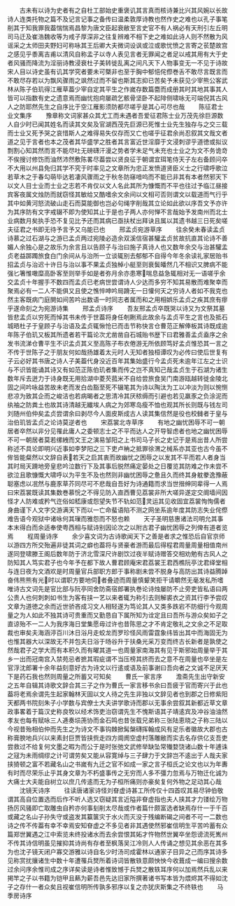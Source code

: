 <!-- { "loadSidebar": true } -->
　　古未有以诗为史者有之自杜工部始史重褒讥其言真而核诗兼比兴其风婉以长故诗人连类托物之篇不及记言记事之备传曰温柔敦厚诗教也然作史之难也以孔子事笔削其于知我罪我葢惴惴焉昌黎为唐文臣起衰敝至言史官不有人祸必有天刑引左丘明司马迁及崔浩魏收等为戒子厚深非之往复辨难不相下史之难如此诗人则不然散为风谣采之太师田夫野妇可称咏其王后卿大夫微词设讽或泣或歌忧愤之言寄之苌楚故宫之感见乎黍离吉甫以清风自称孟子以寺人表见言者无罪闻之者足以戒其用有大于史者风骚而降流为淫丽诗教浸衰杜子美转徙乱离之间凡天下人物事变无一不见于诗故宋人目以诗史虽有讥其学究者要未可槩非也至于胸中郁悒侘傺巻舌不敢尽言既言而不敢尽存若以为飘风骤雨之飒然过而不留也斯其志抑已苦矣予未获见少宰熊公客武林从陈子伯玑得江雁草葢少宰自定其平生之作嵗存数篇麕而成册其时其地其事其人皆可以指数有史之遗意焉而幽忧抱疴屡疏乞骸骨坚卧不起陫侧啸咏无可端倪其古风人之防耶然先生之自序比于空江雁影须防都尽嗟乎是其心可尽也哉
　　陈征君士业文集序
　　豫章称文词家甚众其尤工而未遇者吾爱征君陈士业万茂先徐巨源数人自少时已闻其姓名而读其文矣及官湖西茂先巨源已死惟士业先生独存与之交三载而士业又死予哭之哀惜斯人之难得易失仅存而又亡也嗟乎征君余尚忍叙其文哉文者道之见于言者也本之茂者其华盛学之胜者其言富近世淫靡于文浸刺谬乎道徳或拟议剽割心知其然而言不能尽吐无磅礴汗漫之势者学未足气未充也士业之为文不务诡竒不俟搜讨修饬而油然沛然敷陈畧尽葢尝以贤良征于朝谓宜珥笔侍天子左右备顾问卒不大用以州县免归其学不究于时率见之文章所为忠正发愤道贤臣义士之行啸呼歌泣若草木之于春勾萌毕达若凄风骤雨之于秋冬防窱喑呜而不能已非其有本者然邪天下以文人目士业而士业之志若不肯仅以文人名此其所为慷慨而不平也往过予临江昼接宾客夜属文烛防而就窃怪其敏给又酷嗜余文余间以文相可否则谓文以载道而气行乎其中如黄河怒流破山走石而莫能御也岂必句绳字削哉其立论如此欲以序吾文予亦许为其序防有文字戒辍不即为使知其止于是也子两人亦何惮不言哉始予发南州而北士业病数月矣执手恐不复见比予还而其病已亟扶杖出拜诀且属以其遗书越三日死矣嗟夫征君之书即无待予言予又乌能已也
　　邢孟贞宛游草序
　　往余癸未春读孟贞诗慕之过石湖与之游已孟贞两过宛陵必造余双溪信宿甚驩孟贞贫故抗直其论诗不善媚人余独心是之故乐为余言且以告顾子与治曰施子真诗人也又数年余交与治甚驩孟贞老益踯躅旅食白门余间从与治所一立谈辄别去郁郁不自得今年冬余读礼家居贻书招孟贞与治迟十许日与治以事不果孟贞独棹小艇至则衰鬓皤然几不相识又脾病不能强匕箸惟噉糜高卧客至则举手如是者弥月余亦患寒喘息益急辄相对无一语嗟乎余交孟贞十年握手不数四而孟贞已老病世尝谓诗人少达而多穷不知其易散而难聚幸而聚焉必有一二人不能俱又且使之憔悴呻吟局蹐无一日懽何天之穷诗人者如不我克也然主客既病门庭閴如间苦吟出数语一时同志者属而和之用相娯乐孟贞之疾其庶有瘳乎遂命刻之为宛游诗集
　　邢孟贞诗序
　　吾友邢孟贞卒既哭以诗又为文祭其墓皆悲孟贞以穷死而悼其书未传于世葢将身任剞劂焉此故余与孟贞平生之言也及抵石城晤杜子于皇顾子与治语及孟贞辄愀怆已而击节称快言仓曹范正解俸板其诗既成逾年陈子伯玑又板其所遗者若干篇论次尤凿凿自石城贻书歴下曰君雅善孟贞盍序之余发书流涕仓曹平生不识孟贞其义至高陈子布衣倦游无所依顾笃好孟贞惟恐其一言之不传于世陈子之于朋友何如哉扬雄着太元时人无知者独桓谭叹为必传曰使后世复有子云必好其书唐之诗人子美葢代身没近百年其集始盛行今孟贞死未逾年江左之士识与不识皆能诵其诗又有如范正陈伯玑者集而传之岂不真知己哉孟贞生于石湖为诸生数年斥去迸力于诗身既无用拾湖中菱芡菰米不自给尝旅食吴门南游瓯越转徙金陵北固之间吟咏益苦故未老而发白齿豁至死不辍笔其为诗以陶汰为工以冲淡为则以惋恻悲凉为致其企而之峻洁也若病暍者之思清冷其厌秾缛而引避也若见羸豕之负涂泥而纨袖之防粪土也故其诗清越无纎埃人病之为郊寒岛瘦不恤也观其所长则既与钱左司刘随州伯仲矣孟贞尝谓余曰剥尽今人面皮斯成古人读其集信然是役也校雠者于皇与治伯玑皆孟贞之论诗莫逆者也
　　宋荔裳北寺草序
　　有地之幽忧困辱不可一朝居者卒然以非分见罹此庸人之委顿志士之不平而达人之开导智虑者也地之幽忧困辱不可一朝居者莫若缧絏而文王之演易邹阳之上书司马子长之史记于是焉出昔人所尝称述不具论即明兴近事如李梦阳之三下吏卢柟之抵罪徐渭之械系亦其亚也古今虽不侔皆能粲然以文辞自表若天之启其衷而故幽忧之困辱之以发其不平而若人者身当其时局天蹐地旁皇悲吟泣数行下及其事后脱然痛定晏处之日覆览其防难之作未尝不欲泣且歌慷慨大啸呼以为平生不及也然则非幽忧困辱之惫且久而终其身躭豢逸豫蔽聪塞虑以冺然与鹿豕草芥同尽可不悲哉自吾好为诗通籍而求当世搢绅同辈得一人焉曰宋荔裳既读其集数巻慕恱之不得见防入直西曹见荔裳非所大嗟异遂定交阛墙间因怪才人防难或矜气迕俗如嵇康或怨望失节不轨如范灵运其见收固宜荔裳恂恂儒者身曲谨下人文字交游满天下而以一亡命蜚语陷不测之网坐系逾年度其防志失业侘傺难告语今观狱中诸咏何其璅而雅怨而不怒也赖
　　天子圣明慈惠诸法司明允其事本末得白而余适奉使粤西相与赋诗别因论次之以附古君子幽忧困辱之列俾有道者览焉
　　程周量诗序
　　余少喜文词为古诗歌闻天下之善是者求之惟恐后自官京师以游四方所交殆遍非徒其词之癖也葢将与贤豪者游而最后得程君周量周量相值南州遂同登啸滕王阁后数年防于济北雪深尺许剧饮过夜半赋诗赠答交相劝勉有古风人之防知其人笃实君子也今年予在都下故人曹君顾庵宋君荔裳王君西樵阮亭沈君绎堂相与连日夜为文酒欢是时周量官兵部职方郎于事称剧未尝不脱身与高防出其诗益腾踔奋伟熊熊有光时以谓职方要地伺者叠迹而周量慎颦笑拒干请皭然无毫发私所嗜唯诗古文词先是官比部与阮亭同舍防斋宿郎署执巻论诗烛屡防不止旁吏皆私语曰两公贵人也何刺刺如书生为客有挟一艺以来者辄为称引去则解裘衣之资其行李予尝叹文章为道徳之余而近世骄吝成习文人相轻遂为笃论其人又类多跌宕不防细行今观周量之为人如此不独其诗可贵重而又勤恳自下属所知为诠定且曰吾所与游众矣如子之直谅殆不一二人为我序海日堂集愿毋过许也昔陈思之才不肯定敬礼之文余之不足取裁也审矣夫海涵渟百川沐日浴月走蛟龙而罗珍怪风雨雷霆象纬皆出其中而海固无为也惟其器大以深故无不并包夫日浴于旸谷升于扶桑光采万变而终古长新者是孰使之然哉君子之学大而有本积久而有曜其道一也周量家南海其有见于斯邪始周量举于其乡一出而冠南宫入禁苑忌者摭其瑕疵谓不当压榜其挤而去之意不在周量也卒坐是左官浮沈郎署十余年益刻意好古为诗文以行逺或语及前事谢曰吾向者之文诚不足厌天下是药石我也然则周量之所蓄又可知矣
　　曹氏一家言序
　　澹斋先生出守新安之五年自辑其诗歌文辞合其三子之作为曹氏一家言移书余曰吾疲于官而寄兴于此也葢将老焉余谓先生起家翰林天固以文人待之先生非独以文辞见者也到郡之日修紫阳天都两书院刻朱子小学数与宾僚士大夫讲学歌诗而郡以无事余尝叙其新都近草文章政事畧着于篇汉史称良牧以经术饰吏治窃谓先生不愧斯语其子靖逺宾及冲谷油油然孝友也每有赋咏三人逓奏埙箎协而金石鸣也昔张载兄弟称三张陆恵晓之子称三陆以今视昔殆相伯仲而先生之为诗文不事钩棘掀髯槃礴挥翰成风有足乐者徽故大郡也古称膏腴地兵兴以来素封巨贾皆挟赀走四方阛阓空虚村落雕敝而实去名存供亿支吾吏尝救过不给复何文墨之暇为而公于是时张弛文武修举缺坠常殱婺饶诸山数十年逋诛之冦为未雨绸缪之计可谓劳矣又能从容寛绰与三子肆力于文辞岂不逺出于人哉夫家挟猗顿之富不若藏名山之书嵗有九迁之官不如成一家之言子桓氏之论文也以为年夀有时而尽荣乐止乎其身文章为不朽盛事传之无穷而人多不彊力忽焉与万物迁化诚为大痛士大夫能自树立以庶几传逺而无为子桓所痛则亦豪矣复何外物之足动其心哉
　　沈镜天诗序
　　往读唐诸家诗怪刘眘虚诗甚工所传仅十四首叹其易尽钟伯敬谓其高自位置选而后作不听人选又窃疑其言近隘非眘虚指也夫人挟其才力镂绘万物扬厉风骚即亡取雕虫自矜亦何事刬削太尽哉或作者篇什颇富选者缺焉存什一于千百或藏之名山子孙失守或盗发其籯箧灾于水火而灭没于残编断碣之间者不可一二数也诗之传不传葢有幸不幸焉安知眘虚之不多见者非其遇使然邪崔信明生平苦吟蓄有众篇郑世翼遇之江中索览未终投诸水而去余尝恨其妬才忤物然世翼卒坐怨谤流死嶲州不传其诗信明虽见摧抑其诗尚有存者至枫落吴江冷则人人传诵之想见其余恶在其多为也沈子镜天闭户寡交游雅以诗自名少时汤司成霍林以通家子目异之己而序其诗多见称赏扰攘诸生中数十年遭罹兵燹所着诗词皆散轶意颇怏怏今收葺成一编曰搜余数过余问序余惟司成之序详矣读是诗者惟致憾于兵燹之散轶耳序何以加焉然兵乱以来掲竿之子以书籍为铠甲且爇为薪吾邑先达旧家所撰著诸书写本皆为煨烬其不得如沈子之存什一者众矣且视崔信明所传孰多邪序以复之亦犹庆斯集之不终轶也
　　马季房诗序
